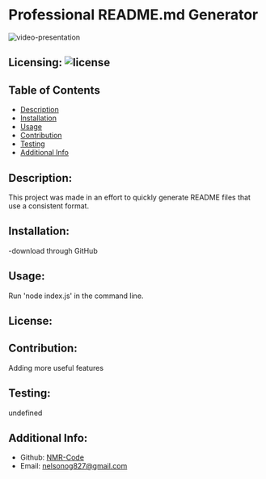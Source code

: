 # Professional README.md Generator
![video-presentation](Demo.gif)
## Licensing: ![license](https://img.shields.io/github/license/NMR-Code/README.md-generator?style=for-the-badge)
    
## Table of Contents 
    
- [Description](#description)
- [Installation](#installation)
- [Usage](#usage)
- [Contribution](#contribution)
- [Testing](#testing)
- [Additional Info](#additional-info)

## Description:
This project was made in an effort to quickly generate README files that use a consistent format.

## Installation:
-download through GitHub

## Usage:
Run 'node index.js' in the command line.

## License:


## Contribution:
Adding more useful features

## Testing:
undefined

## Additional Info:
- Github: [NMR-Code](https://github.com/NMR-Code)
- Email: nelsonog827@gmail.com 

